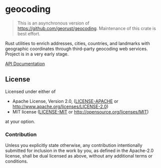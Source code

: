 # geocoding

> This is an asynchronous version of https://github.com/georust/geocoding.
> Maintenance of this crate is best effort.

Rust utilities to enrich addresses, cities, countries, and landmarks
with geographic coordinates through third-party geocoding web services.
Project is in a very early stage.

[API Documentation](https://docs.rs/geocoding-async)

## License

Licensed under either of

- Apache License, Version 2.0, ([LICENSE-APACHE](LICENSE-APACHE) or http://www.apache.org/licenses/LICENSE-2.0)
- MIT license ([LICENSE-MIT](LICENSE-MIT) or http://opensource.org/licenses/MIT)

at your option.

### Contribution

Unless you explicitly state otherwise, any contribution intentionally
submitted for inclusion in the work by you, as defined in the Apache-2.0
license, shall be dual licensed as above, without any additional terms or
conditions.
